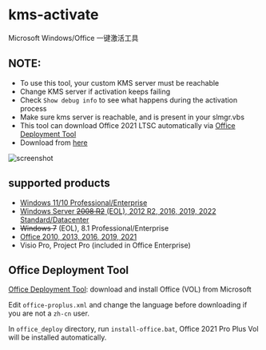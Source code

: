 # kms-activate
Microsoft Windows/Office 一键激活工具

## NOTE:

- To use this tool, your custom KMS server must be reachable
- Change KMS server if activation keeps failing
- Check `Show debug info` to see what happens during the activation process
- Make sure kms server is reachable, and is present in your slmgr.vbs
- This tool can download Office 2021 LTSC automatically via [Office Deployment Tool](#office-deployment-tool)
- Download from [here](https://github.com/jm33-m0/kms-activate/releases)

![screenshot](/img/win-activate.JPG)

## supported products

- [Windows 11/10 Professional/Enterprise](https://www.microsoft.com/en-us/software-download/windows10)
- [Windows Server ~~2008 R2~~ (EOL), 2012 R2, 2016, 2019, 2022 Standard/Datacenter](https://www.microsoft.com/en-us/evalcenter/evaluate-windows-server-2019?filetype=ISO)
- ~~Windows 7~~ (EOL), 8.1 Professional/Enterprise
- [Office 2010, 2013, 2016, 2019, 2021](https://github.com/jm33-m0/kms-activate#office-deployment-tool)
- Visio Pro, Project Pro (included in Office Enterprise)

## Office Deployment Tool

[Office Deployment Tool](https://www.microsoft.com/en-us/download/details.aspx?id=49117): download and install Office (VOL) from Microsoft

Edit `office-proplus.xml` and change the language before downloading if you are not a `zh-cn` user.

In `office_deploy` directory, run `install-office.bat`, Office 2021 Pro Plus Vol will be installed automatically.
